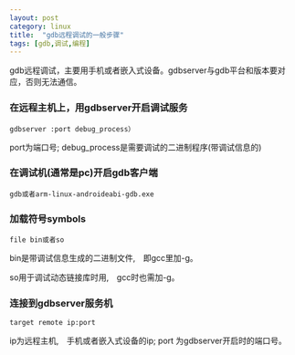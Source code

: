 ```yaml
---
layout: post
category: linux
title:  "gdb远程调试的一般步骤"
tags: [gdb,调试,编程]
---
```


gdb远程调试，主要用手机或者嵌入式设备。gdbserver与gdb平台和版本要对应，否则无法通信。

<!-- more -->

### 在远程主机上，用gdbserver开启调试服务

```
gdbserver :port debug_process）
```

port为端口号; debug_process是需要调试的二进制程序(带调试信息的)

### 在调试机(通常是pc)开启gdb客户端

```
gdb或者arm-linux-androideabi-gdb.exe
```

### 加载符号symbols

```
file bin或者so
```

bin是带调试信息生成的二进制文件,　即gcc里加-g。

so用于调试动态链接库时用,　gcc时也需加-g。

### 连接到gdbserver服务机

```
target remote ip:port
```

ip为远程主机,　手机或者嵌入式设备的ip; port 为gdbserver开启时的端口号。
